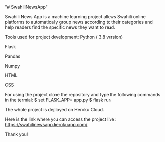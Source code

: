 

"# SwahiliNewsApp" 

Swahili News App is a machine learning project allows Swahili online platforms to automatically group 
news according to their categories and help readers find the specific news they want to read.


Tools used for project development:
Python ( 3.8 version)

Flask

Pandas

Numpy

HTML

CSS


For using the project clone the repository and type the following commands in the termial:
$ set FLASK_APP= app.py
$ flask run

The whole project is deployed on Heroku Cloud.

Here is the link where you can access the project live : https://swahilinewsapp.herokuapp.com/

Thank you!